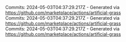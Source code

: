 Commits: 2024-05-03T04:37:29.217Z - Generated via https://github.com/marketplace/actions/artificial-grass
<br>
Commits: 2024-05-03T04:37:29.217Z - Generated via https://github.com/marketplace/actions/artificial-grass
<br>
Commits: 2024-05-03T04:37:29.217Z - Generated via https://github.com/marketplace/actions/artificial-grass
<br>
